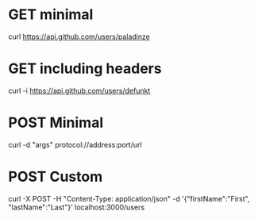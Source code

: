 

# GET minimal
curl https://api.github.com/users/paladinze

# GET including headers
curl -i https://api.github.com/users/defunkt

# POST Minimal
curl -d "args" protocol://address:port/url

# POST Custom
curl -X POST -H "Content-Type: application/json" -d '{"firstName":"First", "lastName":"Last"}' localhost:3000/users

